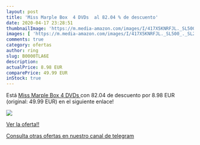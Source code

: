 ```yaml
---
layout: post
title: 'Miss Marple Box  4 DVDs  al 82.04 % de descuento'
date: 2020-04-17 23:28:51
thumbnailImage: 'https://m.media-amazon.com/images/I/417X5KNRFJL._SL500_._SL200_.jpg'
images: [ 'https://m.media-amazon.com/images/I/417X5KNRFJL._SL500_._SL200_.jpg' ]
comments: true
category: ofertas
author: ring
slug: B0000TLA6E
description:
actualPrice: 8.98 EUR
comparePrice: 49.99 EUR
inStock: true
---
```


Está [Miss Marple Box  4 DVDs ](https://www.amazon.com/dp/B0000TLA6E/?tag=redken08-20) con 82.04 de descuento por 8.98 EUR (original: 49.99 EUR) en el siguiente enlace!

[![](https://m.media-amazon.com/images/I/417X5KNRFJL._SL500_._SL200_.jpg)](https://www.amazon.com/dp/B0000TLA6E/?tag=redken08-20)

[Ver la oferta!!](https://www.amazon.com/dp/B0000TLA6E/?tag=redken08-20)

[Consulta otras ofertas en nuestro canal de telegram](https://t.me/s/ofertas25)
